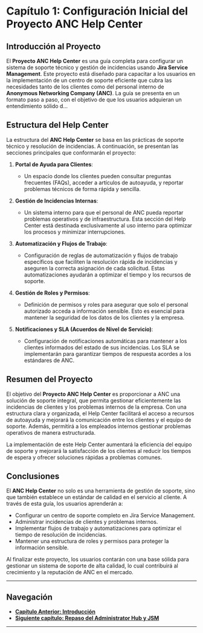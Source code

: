 
# Capítulo 1: Configuración Inicial del Proyecto ANC Help Center

## Introducción al Proyecto

El **Proyecto ANC Help Center** es una guía completa para configurar un sistema de soporte técnico y gestión de incidencias usando **Jira Service Management**. Este proyecto está diseñado para capacitar a los usuarios en la implementación de un centro de soporte eficiente que cubra las necesidades tanto de los clientes como del personal interno de **Anonymous Networking Company (ANC)**. La guía se presenta en un formato paso a paso, con el objetivo de que los usuarios adquieran un entendimiento sólido d...

## Estructura del Help Center

La estructura del **ANC Help Center** se basa en las prácticas de soporte técnico y resolución de incidencias. A continuación, se presentan las secciones principales que conformarán el proyecto:

1. **Portal de Ayuda para Clientes**:
   - Un espacio donde los clientes pueden consultar preguntas frecuentes (FAQs), acceder a artículos de autoayuda, y reportar problemas técnicos de forma rápida y sencilla.
   
2. **Gestión de Incidencias Internas**:
   - Un sistema interno para que el personal de ANC pueda reportar problemas operativos y de infraestructura. Esta sección del Help Center está destinada exclusivamente al uso interno para optimizar los procesos y minimizar interrupciones.

3. **Automatización y Flujos de Trabajo**:
   - Configuración de reglas de automatización y flujos de trabajo específicos que faciliten la resolución rápida de incidencias y aseguren la correcta asignación de cada solicitud. Estas automatizaciones ayudarán a optimizar el tiempo y los recursos de soporte.

4. **Gestión de Roles y Permisos**:
   - Definición de permisos y roles para asegurar que solo el personal autorizado acceda a información sensible. Esto es esencial para mantener la seguridad de los datos de los clientes y la empresa.

5. **Notificaciones y SLA (Acuerdos de Nivel de Servicio)**:
   - Configuración de notificaciones automáticas para mantener a los clientes informados del estado de sus incidencias. Los SLA se implementarán para garantizar tiempos de respuesta acordes a los estándares de ANC.

## Resumen del Proyecto

El objetivo del **Proyecto ANC Help Center** es proporcionar a ANC una solución de soporte integral, que permita gestionar eficientemente las incidencias de clientes y los problemas internos de la empresa. Con una estructura clara y organizada, el Help Center facilitará el acceso a recursos de autoayuda y mejorará la comunicación entre los clientes y el equipo de soporte. Además, permitirá a los empleados internos gestionar problemas operativos de manera estructurada.

La implementación de este Help Center aumentará la eficiencia del equipo de soporte y mejorará la satisfacción de los clientes al reducir los tiempos de espera y ofrecer soluciones rápidas a problemas comunes.

## Conclusiones

El **ANC Help Center** no solo es una herramienta de gestión de soporte, sino que también establece un estándar de calidad en el servicio al cliente. A través de esta guía, los usuarios aprenderán a:

- Configurar un centro de soporte completo en Jira Service Management.
- Administrar incidencias de clientes y problemas internos.
- Implementar flujos de trabajo y automatizaciones para optimizar el tiempo de resolución de incidencias.
- Mantener una estructura de roles y permisos para proteger la información sensible.

Al finalizar este proyecto, los usuarios contarán con una base sólida para gestionar un sistema de soporte de alta calidad, lo cual contribuirá al crecimiento y la reputación de ANC en el mercado.

---

## Navegación

- **[Capítulo Anterior: Introducción](ANC_Help_Center_Introduccion.md)**
- **[Siguiente capítulo: Repaso del Administrator Hub y JSM](ANC_Help_Center_Capitulo_2.md)**

---
